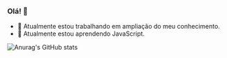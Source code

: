 ### Olá! 🐧

- 🔭 Atualmente estou trabalhando em ampliação do meu conhecimento.
- 🌱 Atualmente estou aprendendo JavaScript.


![Anurag's GitHub stats](https://github-readme-stats.vercel.app/api?username=ryandias612&show_icons=true&theme=radical)





